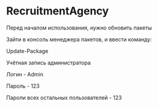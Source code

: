 # RecruitmentAgency
Перед началом использования, нужно обновить пакеты

Зайти в консоль менеджера пакетов, и ввести команду:

Update-Package


Учётная запись администратора

Логин - Admin

Пароль - 123

Пароли всех остальных пользователей - 123
